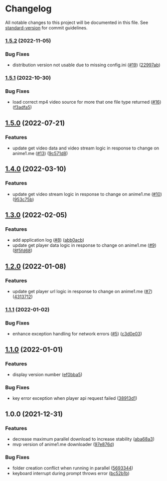 # Changelog

All notable changes to this project will be documented in this file. See [standard-version](https://github.com/conventional-changelog/standard-version) for commit guidelines.

### [1.5.2](https://github.com/icelam/anime1-downloader/compare/v1.5.1...v1.5.2) (2022-11-05)


### Bug Fixes

* distribution version not usable due to missing config.ini ([#19](https://github.com/icelam/anime1-downloader/issues/19)) ([22997ab](https://github.com/icelam/anime1-downloader/commit/22997abc8709c554334fb33b0997d900e24bc5fc))

### [1.5.1](https://github.com/icelam/anime1-downloader/compare/v1.5.0...v1.5.1) (2022-10-30)


### Bug Fixes

* load correct mp4 video source for more that one file type returned ([#16](https://github.com/icelam/anime1-downloader/issues/16)) ([f3adfa5](https://github.com/icelam/anime1-downloader/commit/f3adfa5ea5379eab39d795f6db726d83d306712e))

## [1.5.0](https://github.com/icelam/anime1-downloader/compare/v1.4.0...v1.5.0) (2022-07-21)


### Features

* update get video data and video stream logic in response to change on anime1.me ([#13](https://github.com/icelam/anime1-downloader/issues/13)) ([9c571d8](https://github.com/icelam/anime1-downloader/commit/9c571d838283636d2813a325511c73f3e1be30ab))

## [1.4.0](https://github.com/icelam/anime1-downloader/compare/v1.3.0...v1.4.0) (2022-03-10)


### Features

* update get video stream logic in response to change on anime1.me ([#10](https://github.com/icelam/anime1-downloader/issues/10)) ([953c75b](https://github.com/icelam/anime1-downloader/commit/953c75be8cd54f0eeee582a8875805a8f9f1ff0d))

## [1.3.0](https://github.com/icelam/anime1-downloader/compare/v1.2.0...v1.3.0) (2022-02-05)


### Features

* add application log ([#8](https://github.com/icelam/anime1-downloader/issues/8)) ([abb0acb](https://github.com/icelam/anime1-downloader/commit/abb0acb70addc0ef1bf01eb9eec375aec45c1580))
* update get player data logic in response to change on anime1.me ([#9](https://github.com/icelam/anime1-downloader/issues/9)) ([8f5fd68](https://github.com/icelam/anime1-downloader/commit/8f5fd681b5784e7754c23718591e8d0701bffd2b))

## [1.2.0](https://github.com/icelam/anime1-downloader/compare/v1.1.1...v1.2.0) (2022-01-08)


### Features

* update get player url logic in response to change on anime1.me ([#7](https://github.com/icelam/anime1-downloader/issues/7)) ([4313712](https://github.com/icelam/anime1-downloader/commit/4313712dfed323a3753a78b6a59783fe2fbe8ba6))

### [1.1.1](https://github.com/icelam/anime1-downloader/compare/v1.1.0...v1.1.1) (2022-01-02)


### Bug Fixes

* enhance exception handling for network errors ([#5](https://github.com/icelam/anime1-downloader/issues/5)) ([c3d0e03](https://github.com/icelam/anime1-downloader/commit/c3d0e037b19d58364ece2158968e6bca18d869ea))

## [1.1.0](https://github.com/icelam/anime1-downloader/compare/v1.0.0...v1.1.0) (2022-01-01)


### Features

* display version number ([ef0bba5](https://github.com/icelam/anime1-downloader/commit/ef0bba50e62f05c901522049012f5ece718d985c))


### Bug Fixes

* key error exception when player api request failed ([38913d1](https://github.com/icelam/anime1-downloader/commit/38913d10164c9f5ad078515790afe2f8a68c9e22))

## 1.0.0 (2021-12-31)


### Features

* decrease maximum parallel download to increase stability ([aba68a3](https://github.com/icelam/anime1-downloader/commit/aba68a32d454535ab6feaa37868581d55e936454))
* mvp version of anime1.me downloader ([97e876d](https://github.com/icelam/anime1-downloader/commit/97e876dbe34f852d874da22b396404dad40042c1))


### Bug Fixes

* folder creation conflict when running in parallel ([5693344](https://github.com/icelam/anime1-downloader/commit/5693344f762a360e4f1deed2bf5b74dd026dcae2))
* keyboard interrupt during prompt throws error ([bc52b1b](https://github.com/icelam/anime1-downloader/commit/bc52b1bd670a93008f64003945532985ef75eab9))
